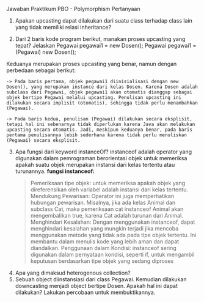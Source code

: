 Jawaban Praktikum PBO - Polymorphism
Pertanyaan
1. Apakan upcasting dapat dilakukan dari suatu class terhadap class lain yang tidak memiliki
relasi inheritance?

2. Dari 2 baris kode program berikut, manakan proses upcasting yang tepat? Jelaskan
Pegawai pegawai1 = new Dosen();
Pegawai pegawai1 = (Pegawai) new Dosen();
<!-- jawaban: -->
Keduanya merupakan proses upcasting yang benar, namun dengan perbedaan sebagai berikut:

    -> Pada baris pertama, objek pegawai1 diinisialisasi dengan new Dosen(), yang merupakan instance dari kelas Dosen. Karena Dosen adalah subclass dari Pegawai, objek pegawai1 akan otomatis dianggap sebagai objek bertipe Pegawai melalui upcasting. Penulisan upcasting ini dilakukan secara implisit (otomatis), sehingga tidak perlu menambahkan (Pegawai).

    -> Pada baris kedua, penulisan (Pegawai) dilakukan secara eksplisit, tetapi hal ini sebenarnya tidak diperlukan karena Java akan melakukan upcasting secara otomatis. Jadi, meskipun keduanya benar, pada baris pertama penulisannya lebih sederhana karena tidak perlu menuliskan (Pegawai) secara eksplisit.

3. Apa fungsi dari keyword instanceOf?
   instanceof adalah operator yang digunakan dalam pemrograman berorientasi objek         untuk memeriksa apakah suatu objek merupakan instansi dari kelas tertentu atau         turunannya.
   **fungsi instanceof:**
   >Pemeriksaan tipe objek: untuk memeriksa apakah objek yang direferensikan oleh           variabel adalah instansi dari kelas tertentu.
   >Mendukung Pewarisan: Operator ini juga memperhatikan hubungan pewarisan. Misalnya,      jika ada kelas Animal dan subclass Cat, maka pemeriksaan cat instanceof Animal         akan mengembalikan true, karena Cat adalah turunan dari Animal.
   >Menghindari Kesalahan: Dengan menggunakan instanceof, dapat menghindari kesalahan       yang mungkin terjadi jika mencoba menggunakan metode yang tidak ada pada tipe          objek tertentu. Ini membantu dalam menulis kode yang lebih aman dan dapat              diandalkan.
   >Penggunaan dalam Kondisi: instanceof sering digunakan dalam pernyataan kondisi,         seperti if, untuk mengambil keputusan berdasarkan tipe objek yang sedang diproses
4. Apa yang dimaksud heterogenous collection?
5. Sebuah object diinstansiasi dari class Pegawai. Kemudian dilakukan downcasting menjadi
object bertipe Dosen. Apakah hal ini dapat dilakukan? Lakukan percobaan untuk
membuktikannya.
